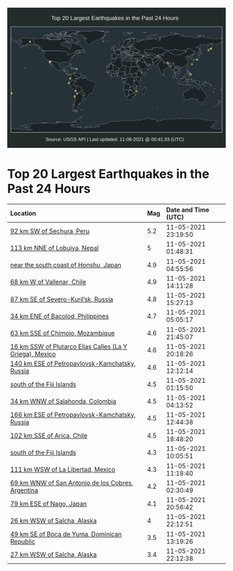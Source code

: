![Map](./map.png)

# Top 20 Largest Earthquakes in the Past 24 Hours

| Location | Mag | Date and Time (UTC) |
|:---|:---|:---|
| [92 km SW of Sechura, Peru](https://earthquake.usgs.gov/earthquakes/eventpage/us7000frvc) | 5.2 | 11-05-2021 23:19:50 |
| [113 km NNE of Lobujya, Nepal](https://earthquake.usgs.gov/earthquakes/eventpage/us7000frkq) | 5 | 11-05-2021 01:48:31 |
| [near the south coast of Honshu, Japan](https://earthquake.usgs.gov/earthquakes/eventpage/us7000frlu) | 4.9 | 11-05-2021 04:55:56 |
| [68 km W of Vallenar, Chile](https://earthquake.usgs.gov/earthquakes/eventpage/us7000frq2) | 4.9 | 11-05-2021 14:11:28 |
| [87 km SE of Severo-Kuril’sk, Russia](https://earthquake.usgs.gov/earthquakes/eventpage/us7000frrf) | 4.8 | 11-05-2021 15:27:13 |
| [34 km ENE of Bacolod, Philippines](https://earthquake.usgs.gov/earthquakes/eventpage/us7000frlz) | 4.7 | 11-05-2021 05:05:17 |
| [63 km SSE of Chimoio, Mozambique](https://earthquake.usgs.gov/earthquakes/eventpage/us7000frur) | 4.6 | 11-05-2021 21:45:07 |
| [16 km SSW of Plutarco Elías Calles (La Y Griega), Mexico](https://earthquake.usgs.gov/earthquakes/eventpage/us7000fru2) | 4.6 | 11-05-2021 20:18:26 |
| [140 km ESE of Petropavlovsk-Kamchatsky, Russia](https://earthquake.usgs.gov/earthquakes/eventpage/us7000frpi) | 4.6 | 11-05-2021 12:12:14 |
| [south of the Fiji Islands](https://earthquake.usgs.gov/earthquakes/eventpage/us7000frkj) | 4.5 | 11-05-2021 01:15:50 |
| [34 km WNW of Salahonda, Colombia](https://earthquake.usgs.gov/earthquakes/eventpage/us7000frle) | 4.5 | 11-05-2021 04:13:52 |
| [166 km ESE of Petropavlovsk-Kamchatsky, Russia](https://earthquake.usgs.gov/earthquakes/eventpage/us7000frpp) | 4.5 | 11-05-2021 12:44:38 |
| [102 km SSE of Arica, Chile](https://earthquake.usgs.gov/earthquakes/eventpage/us7000frth) | 4.5 | 11-05-2021 18:48:20 |
| [south of the Fiji Islands](https://earthquake.usgs.gov/earthquakes/eventpage/us7000frnq) | 4.3 | 11-05-2021 10:05:51 |
| [111 km WSW of La Libertad, Mexico](https://earthquake.usgs.gov/earthquakes/eventpage/us7000frp3) | 4.3 | 11-05-2021 11:18:40 |
| [69 km WNW of San Antonio de los Cobres, Argentina](https://earthquake.usgs.gov/earthquakes/eventpage/us7000frku) | 4.2 | 11-05-2021 02:30:49 |
| [79 km ESE of Nago, Japan](https://earthquake.usgs.gov/earthquakes/eventpage/us7000frue) | 4.1 | 11-05-2021 20:56:42 |
| [26 km WSW of Salcha, Alaska](https://earthquake.usgs.gov/earthquakes/eventpage/ak021e7e8guk) | 4 | 11-05-2021 22:12:51 |
| [49 km SE of Boca de Yuma, Dominican Republic](https://earthquake.usgs.gov/earthquakes/eventpage/pr2021309009) | 3.5 | 11-05-2021 13:19:26 |
| [27 km WSW of Salcha, Alaska](https://earthquake.usgs.gov/earthquakes/eventpage/ak021e7e8fgh) | 3.4 | 11-05-2021 22:12:38 |
